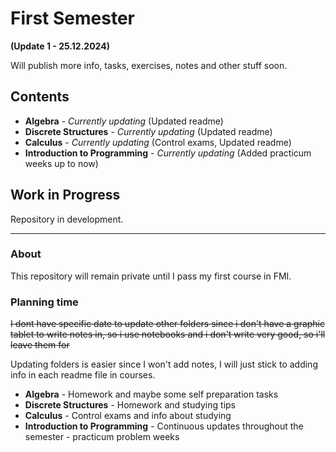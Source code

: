 # First Semester
**(Update 1 - 25.12.2024)**

Will publish more info, tasks, exercises, notes and other stuff soon.

## Contents

- **Algebra** - *Currently updating* (Updated readme)
- **Discrete Structures** - *Currently updating* (Updated readme) 
- **Calculus** - *Currently updating* (Control exams, Updated readme)
- **Introduction to Programming** - *Currently updating* (Added practicum weeks up to now)

## Work in Progress

Repository in development.

---

### About

This repository will remain private until I pass my first course in FMI.

### Planning time

~~I dont have specific date to update other folders since i don't have a graphic tablet to write notes in, so i use notebooks and i don't write very good, so i'll leave them for~~

Updating folders is easier since I won't add notes, I will just stick to adding info in each readme file in courses.

- **Algebra** - Homework and maybe some self preparation tasks
- **Discrete Structures** - Homework and studying tips
- **Calculus** - Control exams and info about studying
- **Introduction to Programming** - Continuous updates throughout the semester - practicum problem weeks
